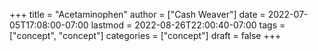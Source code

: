 +++
title = "Acetaminophen"
author = ["Cash Weaver"]
date = 2022-07-05T17:08:00-07:00
lastmod = 2022-08-26T22:00:40-07:00
tags = ["concept", "concept"]
categories = ["concept"]
draft = false
+++
